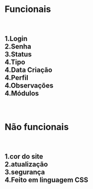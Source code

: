 <h1> Funcionais </h1>

 </br>

 <h2>

1.Login </br>
2.Senha </br>
3.Status </br>
4.Tipo </br>
4.Data Criação </br>
4.Perfil </br>
4.Observações </br>
4.Módulos </br>
 </h2>

 </br>

 <h1> Não funcionais </h1>


</br>


<h2>

1.cor do site</br>
2.atualização </br>
3.segurança </br>
4.Feito em linguagem CSS </br>
</br>
 </h2